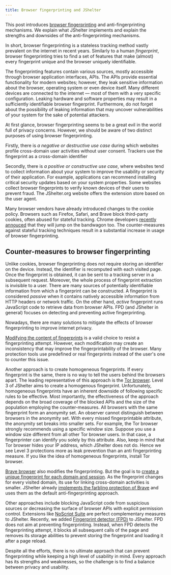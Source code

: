 ```yaml
---
title: Browser fingerprinting and JShelter
---
```


This post introduces [browser fingerprinting](https://arxiv.org/pdf/1905.01051.pdf) and anti-fingerprinting mechanisms. We explain what JShelter implements and explain the strengths and downsides of the anti-fingerprinting mechanisms.

In short, browser fingerprinting is a stateless tracking method vastly prevalent on the internet in recent years. Similarly to a human *fingerprint*, browser fingerprinting tries to find a set of features that make (almost) every fingerprint unique and the browser uniquely identifiable. 

The fingerprinting features contain various sources, mostly accessible through browser application interfaces, APIs. The APIs provide essential functionality for modern websites; however, they leak sensitive information about the browser, operating system or even device itself. Many different devices are connected to the internet — most of them with a very specific configuration. Leaking hardware and software properties may result in a sufficiently identifiable browser fingerprint. Furthermore, do not forget about the possibility of leaking information that may uncover vulnerabilities of your system for the sake of potential attackers.

At first glance, browser fingerprinting seems to be a great evil in the world full of privacy concerns. However, we should be aware of two distinct purposes of using browser fingerprinting.

Firstly, there is *a negative or destructive use case* during which websites profile cross-domain user activities without user consent. Trackers use the fingerprint as a cross-domain identifier

Secondly, there is *a positive or constructive use case*, where websites tend to collect information about your system to improve the usability or security of their application. For example, applications can recommend installing critical security updates based on your system properties. Some websites collect browser fingerprints to verify known devices of their users to prevent fraud. The JShelter.org website offers the extension store based on the user agent.

Many browser vendors have already introduced changes to the cookie policy. Browsers such as Firefox, Safari, and Brave block third-party cookies, often abused for stateful tracking. Chrome developers [recently annouced](https://blog.google/products/chrome/updated-timeline-privacy-sandbox-milestones/) that they will jump on the bandwagon too. The counter-measures against stateful tracking techniques result in a substantial increase in usage of browser fingerprinting. 

## Counter-measures to browser fingerprinting

Unlike cookies, browser fingerprinting does not require storing an identifier on the device. Instead, the identifier is recomputed with each visited page. Once the fingerprint is obtained, it can be sent to a tracking server in a subsequent request. Moreover, the whole process of fingerprint extraction is invisible to a user. There are many sources of potentially identifiable information from which a fingerprint can be constructed. A fingerprint is considered *passive* when it contains natively accessible information from HTTP headers or network traffic. On the other hand, *active* fingerprint runs JavaScript code to retrieve data from browser APIs. FPD (and JShelter in general) focuses on detecting and preventing active fingerprinting.

Nowadays, there are many solutions to mitigate the effects of browser fingerprinting to improve internet privacy.

[Modifying the content of fingerprints](farbling.md) is a valid choice to resist a fingerprinting attempt. However, each modification may create an inconsistency that may improve the fingerprintability of the browser. Many protection tools use predefined or real fingerprints instead of the user's one to counter this issue.

Another approach is to create homogeneous fingerprints. If every fingerprint is the same, there is no way to tell the users behind the browsers apart. The leading representative of this approach is the [Tor browser](https://www.torproject.org/). Level 3 of JShelter aims to create a homogenous fingerprint. Unfortunately, homogeneous fingerprints have an inherent downside of following specific rules to be effective. Most importantly, the effectiveness of the approach depends on the broad coverage of the blocked APIs and the size of the population employing the counter-measures. All browsers with the same fingerprint form an anonymity set. An observer cannot distinguish between browsers in the anonymity set. With every missed fingerprintable attribute, the anonymity set breaks into smaller sets. For example, the Tor browser strongly recommends using a specific window size. Suppose you use a window size different from all other Tor browser users. In that case, a fingerprinter can identify you solely by this attribute. Also, keep in mind that Tor browser hides your IP address, which JShelter does not do. Hence we see Level 3 protections more as leak prevention than an anti fingerprinting measure. If you like the idea of homogeneous fingerprints, install Tor browser.

[Brave browser](https://brave.com/) also modifies the fingerprinting. But the goal is to [create a unique fingerprint for each domain and session](./farbling.md). As the fingerprint changes for every visited domain, its use for linking cross-domain activities is smaller. JShelter already [implements the farbling protection of Brave](./farbling.md) and uses them as the default anti-fingerprinting approach.
 
Other approaches include blocking JavaScript code from suspicious sources or decreasing the surface of browser APIs with explicit permission control. Extensions like [NoScript Suite](https://noscript.net/) are perfect complementary measures to JShelter. Recently, we added [Fingerprint detector (FPD)](./fpdetection.md) to JShelter. FPD does not aim at preventing fingerprinting. Instead, when FPD detects the fingerprinting attempt, it blocks all subsequent calls of the page and removes its storage abilities to prevent storing the fingerprint and loading it after a page reload.

Despite all the efforts, there is no ultimate approach that can prevent fingerprinting while keeping a high level of usability in mind. Every approach has its strengths and weaknesses, so the challenge is to find a balance between privacy and usability.
